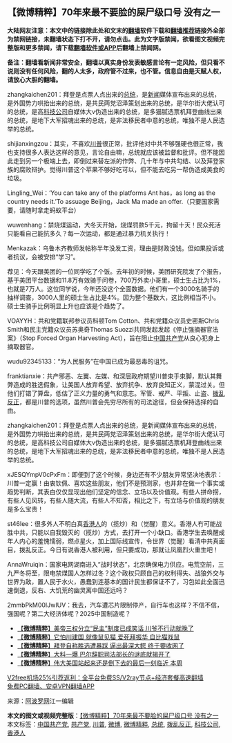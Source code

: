  <h2>【微博精粹】70年来最不要脸的屎尸级口号 没有之一</h2> <p class="notice"><b>大陆网友注意：本文中的链接除此处和文末的<a href="https://github.com/bannedbook/fanqiang" >翻墙</a>软件下载和<a href="https://github.com/killgcd/justmysocks/blob/master/README.md">翻墙推荐</a>链接外全部为禁网链接，未翻墙状态下打不开，请勿点击。此为文字版禁闻，欲看图文视频完整版和更多禁闻，请下载<a href="https://github.com/bannedbook/fanqiang">翻墙软件或APP</a>后翻墙上禁闻网。</p><p>备注：翻墙看新闻非常安全，翻墙以真实身份发表敏感言论有一定风险，但只看不说则没有任何风险，翻的人太多，政府管不过来，也不管。信息自由是天赋人权，请放心大胆的翻墙。</b></p>  <div class="entry"> <p id="summary">zhangkaichen201：拜登是点票人点出来的<a href="https://www.bannedbook.org/bnews/tag/%e6%80%bb%e7%bb%9f/" class="st_tag internal_tag" rel="tag" title="标签 总统 下的日志">总统</a>，是<span class='wp_keywordlink_affiliate'><a href="https://www.bannedbook.org/" title="新闻">新闻</a></span>媒体宣布出来的总统，是外国势力哄抬出来的总统，是共民两党沼泽策划出来的总统，是华尔街大佬认可的总统，是高<a href="https://www.bannedbook.org/bnews/tag/%E7%A7%91%E6%8A%80%E5%85%AC%E5%8F%B8/" class="st_tag internal_tag" rel="tag" title="标签 科技公司 下的日志">科技公司</a>自媒体大v伪造出来的总统，是多猫腻选票机拜登曲线出来的总统，是地下大军招魂出来的总统，是非法移民者中意的总统，唯独不是人民选举的总统。</p> <p id="conimg">shijianxingzou：其实，不喜欢<a href="https://www.bannedbook.org/bnews/tag/%e5%b7%9d%e6%99%ae/" class="st_tag internal_tag" rel="tag" title="标签 川普 下的日志">川普</a>很正常，批评他对中共不够强硬也很正常，我也支持很多人表达这样的意见，言论自由嘛，总统就应该被监督和批评。但不能因此走到另一个极端上去，即倒过来替左派的作弊、几十年与中共勾结、以及拜登家族的腐败辩护。觉得川普这个苹果不够好吃可以，但不能去吃另一帮伪造成美食的垃圾。</p> <p>Lingling_Wei：‘You can take any of the platforms Ant has，as long as the country needs it.’To assuage Beijing，Jack Ma made an offer.（只要国家需要，请随时拿走蚂蚁平台）</p>  <p>wuwenhang：禁烧煤运动，大冬天开始，烧煤罚款5千元，拘留十天！民众死活只能看自己能抗多久？每一次运动，都是通过暴力机关执行！</p> <p>Menkazak：乌鲁木齐教师发帖称半年没发工资，理由是财政没钱。但如果投诉或者抗议，会被安排“学习”。</p> <p>荐见：今天跟美团的一位同学吃了个饭。去年初的时候，美团研究院发了个报告，基于美团平台数据和11.8万有效骑手问卷，700万外卖小哥里，硕士生占比为1%，也就是7万人。这位同学说，今年还没这个全面数据。他们有一个3000名骑手的抽样调查，3000人里的硕士生占比是4%。因为整个基数大，这比例相当不小。硕士生骑手比例明显上升也应该是个趋势了。</p>  <p>VOAYYH：共和党籍联邦参议员科顿Tom Cotton、共和党籍众议员史密斯Chris Smith和民主党籍众议员苏奥奇Thomas Suozzi共同发起发起《停止强摘器官法案》（Stop Forced Organ Harvesting Act），旨在阻止<a href="https://www.bannedbook.org/bnews/tag/%e4%b8%ad%e5%9b%bd%e5%85%b1%e4%ba%a7%e5%85%9a/" class="st_tag internal_tag" rel="tag" title="标签 中国共产党 下的日志">中国共产党</a>从良心犯身上摘取器官。</p> <p>wudu92345133：“为人民服务”在中国已成为最恶毒的诅咒。</p> <p>franktianxie：共产邪恶、左翼、左媒、和深层政府期望川普束手束脚，默认其舞弊造成的胜选假象，让美国人放弃希望、放弃抗争、放弃良知正义，蒙混过关。但他们打错了算盘，低估了正义力量的勇气和意志。军管、戒严、平叛、止盗、<a href="https://www.bannedbook.org/bnews/tag/%E6%8B%A8%E4%B9%B1%E5%8F%8D%E6%AD%A3/" class="st_tag internal_tag" rel="tag" title="标签 拨乱反正 下的日志">拨乱反正</a>，都是川普的选项，虽然川普会先穷尽所有的司法途径，但会保持选择的自由。</p>  <p>zhangkaichen201：拜登是点票人点出来的总统，是新闻媒体宣布出来的总统，是外国势力哄抬出来的总统，是共民两党沼泽策划出来的总统，是华尔街大佬认可的总统，是高科技公司自媒体大v伪造出来的总统，是多猫腻选票机拜登曲线出来的总统，是地下大军招魂出来的总统，是非法移民者中意的总统，唯独不是人民选举的总统。</p> <p>xJESQYmpV0cPxFm：即便到了这个时候，身边还有不少朋友异常坚决地表示：川普一定赢！由衷钦佩、喜欢这些朋友，他们不是预测家，也并非在做一个事实或趋势判断，其表白仅仅显现出他们坚定的信念、立场以及价值观。有些人拼命捞，有些人见风转，有些人随大流，有些人不知否，相比之下，有立场与价值观的朋友是多么宝贵！</p> <p>st46lee：很多外人不明白真<a href="https://www.bannedbook.org/bnews/tag/%E9%A6%99%E6%B8%AF%E4%BA%BA/" class="st_tag internal_tag" rel="tag" title="标签 香港人 下的日志">香港人</a>的（揽炒）和（觉醒）意义。香港人冇可能战胜中共，只能以自我毁灭的（揽炒）方式，去打开一个小缺口。香港学生去唤醒成年人内心的羞愧懦弱，燃点星火，加上国际线宣传，令世界（觉醒）看清中共真面目，拨乱反正。今日有说香港人被利用，但只要成功，那就让凤凰烈火重生吧！</p>  <p>AnnaWruiqin：国家电网湖南进入“战时状态”，北京确保电力供应。电荒空前，三九严冬将至，限电禁煤国人怎样过冬？这个政权只顾自己的权利得失、战狼外交与世界为敌，置人民于水火，愚蠢到连基本的国计民生都保证不了，习包如此全面迅速倒退，反右、大饥荒的幽灵离中国还远吗？</p> <p>2mmbPkM00IJwIUV：我去，汽车遭芯片限制停产，自行车也这样？不信不信，强国呢？第二大经济体呢？2025中国制造呢？</p> <ul class='op-related-articles' title='相关阅读'> <li><a href='https://www.bannedbook.org/bnews/comments/20201220/1451515.html' target='_blank'>【<b>微博精粹</b>】美帝三权分立“民主”制度已成笑话 川爷不行动就晚了</a></li> <li><a href='https://www.bannedbook.org/bnews/comments/20201218/1450223.html' target='_blank'>【<b>微博精粹</b>】它怕川建国 就像鼠见猫 爱死拜振华 自比猫戏鼠</a></li> <li><a href='https://www.bannedbook.org/bnews/comments/20201216/1448809.html' target='_blank'>【<b>微博精粹</b>】拜登自称胜选遭暴踩 逼出最深大鳄 终于要收网了</a></li> <li><a href='https://www.bannedbook.org/bnews/comments/20201215/1448058.html' target='_blank'>【<b>微博精粹</b>】大料一爆 巴尔辞职司法部长的谜底就揭开了</a></li> <li><a href='https://www.bannedbook.org/bnews/comments/20201214/1447443.html' target='_blank'>【<b>微博精粹</b>】伟大美国站起来还是倒下去的最后一刻临近 本周</a></li> </ul> <p class="texttj"> <a href="https://www.bannedbook.org/forum23/topic22702.html" target="_blank">V2free机场25%引荐返利：全平台免费SS/V2ray节点+经济套餐高速翻墙</a><br/> <a href="https://github.com/bannedbook/fanqiang/wiki/%E7%A6%81%E9%97%BB%E7%BD%91%E5%AE%89%E5%8D%93%E7%BF%BB%E5%A2%99%E6%96%B0%E9%97%BBAPP" target="_blank">免费PC翻墙、安卓VPN翻墙APP</a></p><p> 来源：<a href="https://www.aboluowang.com/2020/1222/1536844.html" target="_blank">阿波罗网</a>江一编辑 </p><a name='sharetosocial'></a>       <div><b>本文的图文或视频完整版</b>：<a href='https://www.bannedbook.org/bnews/comments/20201222/1452715.html'>【微博精粹】70年来最不要脸的屎尸级口号 没有之一</a></div>  </div><!--END ENTRY--> <div class="postfooter"> <div>本文标签：<a href="https://www.bannedbook.org/bnews/tag/%e4%b8%ad%e5%9b%bd%e5%85%b1%e4%ba%a7%e5%85%9a/" rel="tag">中国共产党</a>, <a href="https://www.bannedbook.org/bnews/tag/%e5%85%b1%e4%ba%a7%e5%85%9a/" rel="tag">共产党</a>, <a href="https://www.bannedbook.org/bnews/tag/%e5%b7%9d%e6%99%ae/" rel="tag">川普</a>, <a href="https://www.bannedbook.org/bnews/tag/%e5%be%ae%e5%8d%9a/" rel="tag">微博</a>, <a href="https://www.bannedbook.org/bnews/tag/%e5%be%ae%e5%8d%9a%e7%b2%be%e7%b2%b9/" rel="tag">微博精粹</a>, <a href="https://www.bannedbook.org/bnews/tag/%e6%80%bb%e7%bb%9f/" rel="tag">总统</a>, <a href="https://www.bannedbook.org/bnews/tag/%E6%8B%A8%E4%B9%B1%E5%8F%8D%E6%AD%A3/" rel="tag">拨乱反正</a>, <a href="https://www.bannedbook.org/bnews/tag/%E7%A7%91%E6%8A%80%E5%85%AC%E5%8F%B8/" rel="tag">科技公司</a>, <a href="https://www.bannedbook.org/bnews/tag/%E9%A6%99%E6%B8%AF%E4%BA%BA/" rel="tag">香港人</a></div>  </div><!--END POSTFOOTER--> 